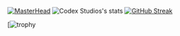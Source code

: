 [![MasterHead](https://media.discordapp.net/attachments/1323367628575736022/1342217806891978864/banner.png?ex=67b8d53e&is=67b783be&hm=32762d5b2f0d637355e4864840be6aff4471c428a953ae93f496a1c9e5e4e18b&=&format=webp&quality=lossless&width=1440&height=544)](https://github.com/Codex-Stud1os)
![Codex Studios's stats](https://github-readme-stats.vercel.app/api?username=Codex-Stud1os&theme=tokyonight&show_icons=true) [![GitHub Streak](https://github-readme-streak-stats.herokuapp.com/?user=Codex-Stud1os)](https://git.io/streak-stats)

[![trophy](https://github-profile-trophy.vercel.app/?username=ryo-ma&theme=dark_dimmed)
